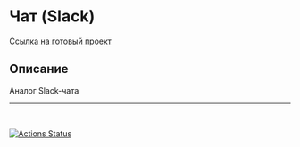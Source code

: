 # Чат (Slack)

[Ссылка на готовый проект](https://hexlet-slack-chat01.herokuapp.com/)

## Описание

Аналог Slack-чата

---

<br>

[![Actions Status](https://github.com/bkoshelev/frontend-project-lvl4/workflows/hexlet-check/badge.svg)](https://github.com/bkoshelev/frontend-project-lvl4/actions)
